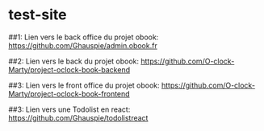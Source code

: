 # test-site
##1: Lien vers le back office du projet obook:
https://github.com/Ghauspie/admin.obook.fr

##2: Lien vers le back du projet obook:
https://github.com/O-clock-Marty/project-oclock-book-backend

##3: Lien vers le front office du projet obook:
https://github.com/O-clock-Marty/project-oclock-book-frontend

##3: Lien vers une Todolist en react:
https://github.com/Ghauspie/todolistreact

